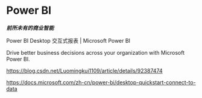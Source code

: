 # Power BI

***前所未有的商业智能***


Power BI Desktop 交互式报表 | Microsoft Power BI


Drive better business decisions across your organization with Microsoft Power BI.



https://blog.csdn.net/Luomingkui1109/article/details/92387474

https://docs.microsoft.com/zh-cn/power-bi/desktop-quickstart-connect-to-data
